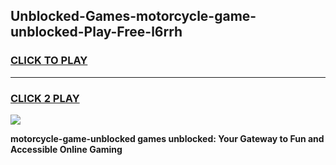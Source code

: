
## Unblocked-Games-motorcycle-game-unblocked-Play-Free-l6rrh
<h3>
<a href="https://premium76.site?title=motorcycle-game-unblocked&ref=15A">CLICK TO PLAY</a></h3>
<hr>

<h3>
<a href="https://premium76.site?title=motorcycle-game-unblocked&ref=15A">CLICK 2 PLAY</a>
  
</h3>

<a href="https://premium76.site?title=motorcycle-game-unblocked&ref=15A"><img src="https://clearcache.store/games.png"></a>


**motorcycle-game-unblocked games unblocked: Your Gateway to Fun and Accessible Online Gaming**
